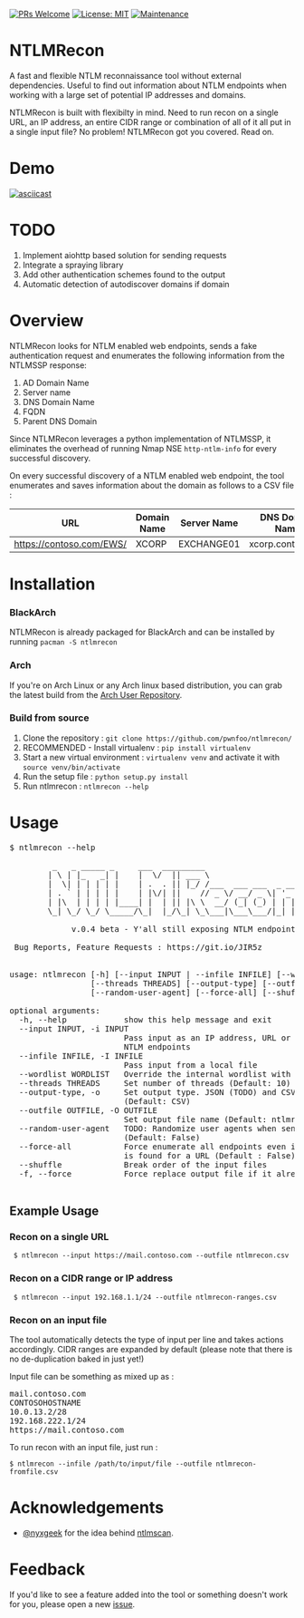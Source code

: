 [![PRs Welcome](https://img.shields.io/badge/PRs-welcome-brightgreen.svg?style=flat-square)](http://makeapullrequest.com)
  [![License: MIT](https://img.shields.io/badge/License-MIT-yellow.svg)](https://opensource.org/licenses/MIT) [![Maintenance](https://img.shields.io/badge/Maintained%3F-yes-green.svg)](https://GitHub.com/sachinkamath/ntlmrecon/graphs/commit-activity)

 
# NTLMRecon

A fast and flexible NTLM reconnaissance tool without external dependencies. Useful to find out information about NTLM endpoints when working with a large set of potential IP addresses and domains.


NTLMRecon is built with flexibilty in mind. Need to run recon on a single URL, an IP address, an entire CIDR range or combination of all of it all put in a single input file? No problem! NTLMRecon got you covered. Read on.


# Demo

[![asciicast](https://asciinema.org/a/e4ggPBbzpJj9cIWRwK67D8xnw.svg)](https://asciinema.org/a/e4ggPBbzpJj9cIWRwK67D8xnw)

# TODO

1. Implement aiohttp based solution for sending requests
2. Integrate a spraying library
3. Add other authentication schemes found to the output
4. Automatic detection of autodiscover domains if domain


# Overview

NTLMRecon looks for NTLM enabled web endpoints, sends a fake authentication request and enumerates the following information from the NTLMSSP response:

1. AD Domain Name 
2. Server name
3. DNS Domain Name
4. FQDN
5. Parent DNS Domain

Since NTLMRecon leverages a python implementation of NTLMSSP, it eliminates the overhead of running Nmap NSE `http-ntlm-info` for every successful discovery.

On every successful discovery of a NTLM enabled web endpoint, the tool enumerates and saves information about the domain as follows to a CSV file :


| URL                      	| Domain Name 	| Server Name 	| DNS Domain Name   	| FQDN                         	| DNS Domain  	|
|--------------------------	|-------------	|-------------	|-------------------	|------------------------------	|-------------	|
| https://contoso.com/EWS/ 	| XCORP       	| EXCHANGE01  	| xcorp.contoso.net 	| EXCHANGE01.xcorp.contoso.net 	| contoso.net 	|

# Installation


### BlackArch

NTLMRecon is already packaged for BlackArch and can be installed by running `pacman -S ntlmrecon`

### Arch 

If you're on Arch Linux or any Arch linux based distribution, you can grab the latest build from the [Arch User Repository](https://aur.archlinux.org/packages/ntlmrecon/).

### Build from source

1. Clone the repository             : `git clone https://github.com/pwnfoo/ntlmrecon/`
2. RECOMMENDED - Install virtualenv : `pip install virtualenv`
3. Start a new virtual environment  : `virtualenv venv` and activate it with `source venv/bin/activate`
4. Run the setup file               : `python setup.py install`
5. Run ntlmrecon                    : `ntlmrecon --help`


# Usage

<pre>
$ ntlmrecon --help

         _   _ _____ _     ___  _________
        | \ | |_   _| |    |  \/  || ___ \
        |  \| | | | | |    | .  . || |_/ /___  ___ ___  _ __
        | . ` | | | | |    | |\/| ||    // _ \/ __/ _ \| '_ \
        | |\  | | | | |____| |  | || |\ \  __/ (_| (_) | | | |
        \_| \_/ \_/ \_____/\_|  |_/\_| \_\___|\___\___/|_| |_| - @pwnfoo

             v.0.4 beta - Y'all still exposing NTLM endpoints?

 Bug Reports, Feature Requests : https://git.io/JIR5z


usage: ntlmrecon [-h] [--input INPUT | --infile INFILE] [--wordlist WORDLIST]
                 [--threads THREADS] [--output-type] [--outfile OUTFILE]
                 [--random-user-agent] [--force-all] [--shuffle] [-f]

optional arguments:
  -h, --help            show this help message and exit
  --input INPUT, -i INPUT
                        Pass input as an IP address, URL or CIDR to enumerate
                        NTLM endpoints
  --infile INFILE, -I INFILE
                        Pass input from a local file
  --wordlist WORDLIST   Override the internal wordlist with a custom wordlist
  --threads THREADS     Set number of threads (Default: 10)
  --output-type, -o     Set output type. JSON (TODO) and CSV supported
                        (Default: CSV)
  --outfile OUTFILE, -O OUTFILE
                        Set output file name (Default: ntlmrecon.csv)
  --random-user-agent   TODO: Randomize user agents when sending requests
                        (Default: False)
  --force-all           Force enumerate all endpoints even if a valid endpoint
                        is found for a URL (Default : False)
  --shuffle             Break order of the input files
  -f, --force           Force replace output file if it already exists

</pre>


## Example Usage

### Recon on a single URL

` $ ntlmrecon --input https://mail.contoso.com --outfile ntlmrecon.csv`

### Recon on a CIDR range or IP address

` $ ntlmrecon --input 192.168.1.1/24 --outfile ntlmrecon-ranges.csv`

### Recon on an input file

The tool automatically detects the type of input per line and takes actions accordingly. CIDR ranges are expanded by default (please note that there is no de-duplication baked in just yet!)

Input file can be something as mixed up as :

<pre>
mail.contoso.com
CONTOSOHOSTNAME
10.0.13.2/28
192.168.222.1/24
https://mail.contoso.com
</pre>


To run recon with an input file, just run :

`$ ntlmrecon --infile /path/to/input/file --outfile ntlmrecon-fromfile.csv`

# Acknowledgements

* [@nyxgeek](https://github.com/nyxgeek) for the idea behind [ntlmscan](https://github.com/nyxgeek/ntlmscan).

# Feedback

If you'd like to see a feature added into the tool or something doesn't work for you, please open a new [issue](https://github.com/sachinkamath/ntlmrecon/issues/new).
